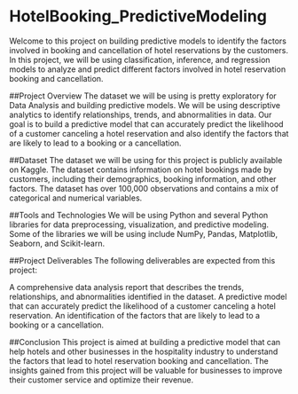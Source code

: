# HotelBooking_PredictiveModeling

Welcome to this project on building predictive models to identify the factors involved in booking and cancellation of hotel reservations by the customers. In this project, we will be using classification, inference, and regression models to analyze and predict different factors involved in hotel reservation booking and cancellation.

##Project Overview
The dataset we will be using is pretty exploratory for Data Analysis and building predictive models. We will be using descriptive analytics to identify relationships, trends, and abnormalities in data. Our goal is to build a predictive model that can accurately predict the likelihood of a customer canceling a hotel reservation and also identify the factors that are likely to lead to a booking or a cancellation.

##Dataset
The dataset we will be using for this project is publicly available on Kaggle. The dataset contains information on hotel bookings made by customers, including their demographics, booking information, and other factors. The dataset has over 100,000 observations and contains a mix of categorical and numerical variables.

##Tools and Technologies
We will be using Python and several Python libraries for data preprocessing, visualization, and predictive modeling. Some of the libraries we will be using include NumPy, Pandas, Matplotlib, Seaborn, and Scikit-learn.

##Project Deliverables
The following deliverables are expected from this project:

A comprehensive data analysis report that describes the trends, relationships, and abnormalities identified in the dataset.
A predictive model that can accurately predict the likelihood of a customer canceling a hotel reservation.
An identification of the factors that are likely to lead to a booking or a cancellation.

##Conclusion
This project is aimed at building a predictive model that can help hotels and other businesses in the hospitality industry to understand the factors that lead to hotel reservation booking and cancellation. The insights gained from this project will be valuable for businesses to improve their customer service and optimize their revenue.



